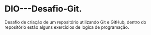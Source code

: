 # DIO---Desafio-Git.
Desafio de criação de um repositório utilizando Git e GitHub, dentro do repositório estão alguns exercícios de logica de programação.
